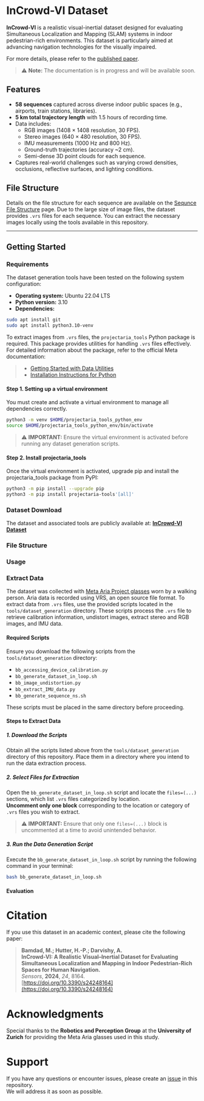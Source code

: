 # InCrowd-VI Dataset

**InCrowd-VI** is a realistic visual-inertial dataset designed for evaluating Simultaneous Localization and Mapping (SLAM) systems in indoor pedestrian-rich environments. This dataset is particularly aimed at advancing navigation technologies for the visually impaired.

For more details, please refer to the [published paper](https://doi.org/10.3390/s24248164).

> ⚠️ **Note:** The documentation is in progress and will be available soon.

## Features

- **58 sequences** captured across diverse indoor public spaces (e.g., airports, train stations, libraries).
- **5 km total trajectory length** with 1.5 hours of recording time.
- Data includes:
  - RGB images (1408 × 1408 resolution, 30 FPS).
  - Stereo images (640 × 480 resolution, 30 FPS).
  - IMU measurements (1000 Hz and 800 Hz).
  - Ground-truth trajectories (accuracy ~2 cm).
  - Semi-dense 3D point clouds for each sequence.
- Captures real-world challenges such as varying crowd densities, occlusions, reflective surfaces, and lighting conditions.

## File Structure

Details on the file structure for each sequence are available on the [Sequnce File Structure](https://github.com/banafshebamdad/InCrowd-VI/wiki/Sequence-File-Structure) page. Due to the large size of image files, the dataset provides `.vrs` files for each sequence. You can extract the necessary images locally using the tools available in this repository. 

---

## Getting Started

### Requirements

The dataset generation tools have been tested on the following system configuration:

- **Operating system:** Ubuntu 22.04 LTS
- **Python version:** 3.10
- **Dependencies:**
```bash
sudo apt install git
sudo apt install python3.10-venv
```
To extract images from `.vrs` files, the `projectaria_tools` Python package is required. This package provides utilities for handling `.vrs` files effectively. For detailed information about the package, refer to the official Meta documentation:
> - [Getting Started with Data Utilities](https://facebookresearch.github.io/projectaria_tools/docs/data_utilities/getting_started)
> - [Installation Instructions for Python](https://facebookresearch.github.io/projectaria_tools/docs/data_utilities/installation/installation_python)

#### Step 1. Setting up a virtual environment

You must create and activate a virtual environment to manage all dependencies correctly. 
```bash
python3 -m venv $HOME/projectaria_tools_python_env
source $HOME/projectaria_tools_python_env/bin/activate
```
> ⚠️ **IMPORTANT:** Ensure the virtual environment is activated before running any dataset generation scripts.

#### Step 2. Install projectaria_tools
Once the virtual environment is activated, upgrade pip and install the projectaria_tools package from PyPI:
```bash
python3 -m pip install --upgrade pip
python3 -m pip install projectaria-tools'[all]'
```
### Dataset Download

The dataset and associated tools are publicly available at: [**InCrowd-VI Dataset**](https://vault.cloudlab.zhaw.ch/vault-data/incrowd-vi)

### File Structure

### Usage

### Extract Data
The dataset was collected with [Meta Aria Project glasses](https://www.projectaria.com/) worn by a walking person. Aria data is recorded using VRS, an open source file format. To extract data from `.vrs` files, use the provided scripts located in the `tools/dataset_generation` directory. These scripts process the `.vrs` file to retrieve calibration information, undistort images, extract stereo and RGB images, and IMU data.

#### Required Scripts

Ensure you download the following scripts from the `tools/dataset_generation` directory:
- `bb_accessing_device_calibration.py`  
- `bb_generate_dataset_in_loop.sh`  
- `bb_image_undistortion.py`  
- `bb_extract_IMU_data.py`  
- `bb_generate_sequence_ns.sh`  

These scripts must be placed in the same directory before proceeding.

#### Steps to Extract Data

##### 1. Download the Scripts

Obtain all the scripts listed above from the `tools/dataset_generation` directory of this repository. Place them in a directory where you intend to run the data extraction process.

##### 2. Select Files for Extraction

Open the `bb_generate_dataset_in_loop.sh` script and locate the `files=(...)` sections, which list `.vrs` files categorized by location.  
**Uncomment only one block** corresponding to the location or category of `.vrs` files you wish to extract.  

> ⚠️ **IMPORTANT:** Ensure that only one `files=(...)` block is uncommented at a time to avoid unintended behavior.

##### 3. Run the Data Generation Script

Execute the `bb_generate_dataset_in_loop.sh` script by running the following command in your terminal:

```bash
bash bb_generate_dataset_in_loop.sh
```


#### Evaluation

# Citation

If you use this dataset in an academic context, please cite the following paper:

> **Bamdad, M.; Hutter, H.-P.; Darvishy, A.**  
> **InCrowd-VI: A Realistic Visual–Inertial Dataset for Evaluating Simultaneous Localization and Mapping in Indoor Pedestrian-Rich Spaces for Human Navigation.**  
> *Sensors*, **2024**, *24*, 8164.  
> [https://doi.org/10.3390/s24248164](https://doi.org/10.3390/s24248164)


# Acknowledgments

Special thanks to the **Robotics and Perception Group** at the **University of Zurich** for providing the Meta Aria glasses used in this study.

# Support

If you have any questions or encounter issues, please create an [issue](https://github.com/banafshebamdad/InCrowd-VI/issues) in this repository.  
We will address it as soon as possible.



